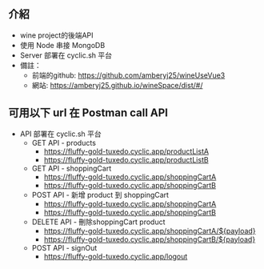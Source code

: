 ## 介紹

- wine project的後端API
- 使用 Node 串接 MongoDB
- Server 部署在 cyclic.sh 平台
- 備註：
  - 前端的github: https://github.com/amberyj25/wineUseVue3
  - 網站: https://amberyj25.github.io/wineSpace/dist/#/

## 可用以下 url 在 Postman call API

- API 部署在 cyclic.sh 平台
  - GET API - products
    - https://fluffy-gold-tuxedo.cyclic.app/productListA
    - https://fluffy-gold-tuxedo.cyclic.app/productListB
  - GET API - shoppingCart
    - https://fluffy-gold-tuxedo.cyclic.app/shoppingCartA
    - https://fluffy-gold-tuxedo.cyclic.app/shoppingCartB
  - POST API - 新增 product 到 shoppingCart
    - https://fluffy-gold-tuxedo.cyclic.app/shoppingCartA
    - https://fluffy-gold-tuxedo.cyclic.app/shoppingCartB
  - DELETE API - 刪除shoppingCart product
    - https://fluffy-gold-tuxedo.cyclic.app/shoppingCartA/${payload}
    - https://fluffy-gold-tuxedo.cyclic.app/shoppingCartB/${payload}
  - POST API - signOut
    - https://fluffy-gold-tuxedo.cyclic.app/logout
